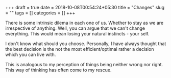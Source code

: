 +++ 
draft = true
date = 2018-10-08T00:54:24+05:30
title = "Changes"
slug = "" 
tags = []
categories = []
+++

There is some intrinsic dilema in each one of us.
Whether to stay as we are irrespective of anything.
Well, you can argue that we can't change everything.
This would mean losing your natural instincts - your self.

I don't know what should you choose.
Personally, I have always thought that the best decision is the not the most efficient/optimal rather a decision which you can live with.

This is analogous to my perception of things being neither wrong nor right.
This way of thinking has often come to my rescue.